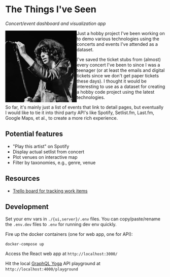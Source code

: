 # The Things I've Seen

_Concert/event dashboard and visualization app_

<img src="repo-icon.jpg" alt="Joey Ramone" title="Joey Ramone" width="225" align="left"></img>

Just a hobby project I've been working on to demo various technologies using the concerts and events I've attended as a dataset.

I've saved the ticket stubs from (almost) every concert I've been to since I was a teenager (or at least the emails and digital tickets since we don't get paper tickets these days).  I thought it would be interesting to use as a dataset for creating a hobby code project using the latest technologies.

So far, it's mainly just a list of events that link to detail pages, but eventually I would like to tie it into third party API's like Spotify, Setlist.fm, Last.fm, Google Maps, et al., to create a more rich experience.

## Potential features

* "Play this artist" on Spotify
* Display actual setlist from concert
* Plot venues on interactive map
* Filter by taxonomies, e.g., genre, venue

## Resources

  * [Trello board for tracking work items](https://trello.com/b/oMusq7vm/the-things-ive-seen)

## Development

Set your env vars in `./{ui,server}/.env` files.  You can copy/paste/rename the `.env.dev` files to `.env` for running dev env quickly.

Fire up the docker containers (one for web app, one for API):

```
docker-compose up
```

Access the React web app at `http://localhost:3000/`

Hit the local [GraphQL Yoga](https://the-guild.dev/graphql/yoga-server/docs) API playground at `http://localhost:4000/playground`
